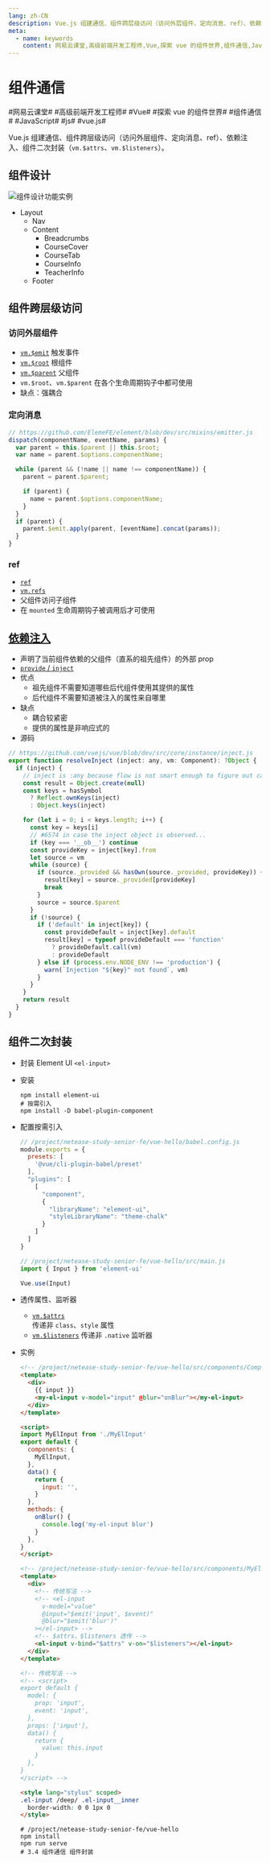 ```yaml
---
lang: zh-CN
description: Vue.js 组建通信、组件跨层级访问（访问外层组件、定向消息、ref）、依赖注入、组件二次封装（vm.$attrs、vm.$listeners）。
meta:
  - name: keywords
    content: 网易云课堂,高级前端开发工程师,Vue,探索 vue 的组件世界,组件通信,JavaScript,js,vue.js
---
```


# 组件通信

\#网易云课堂#
\#高级前端开发工程师#
\#Vue#
\#探索 vue 的组件世界#
\#组件通信#
\#JavaScript#
\#js#
\#vue.js#

Vue.js 组建通信、组件跨层级访问（访问外层组件、定向消息、ref）、依赖注入、组件二次封装（`vm.$attrs`、`vm.$listeners`）。

## 组件设计

![组件设计功能实例](./image/component-design-feature.png)

* Layout
  * Nav
  * Content
    * Breadcrumbs
    * CourseCover
    * CourseTab
    * CourseInfo
    * TeacherInfo
  * Footer

## 组件跨层级访问

### 访问外层组件

* [`vm.$emit`](https://cn.vuejs.org/v2/api/index.html#vm-emit) 触发事件
* [`vm.$root`](https://cn.vuejs.org/v2/api/index.html#vm-root) 根组件
* [`vm.$parent`](https://cn.vuejs.org/v2/api/index.html#vm-parent) 父组件
* `vm.$root`、`vm.$parent` 在各个生命周期钩子中都可使用
* 缺点：强耦合

### 定向消息

```js {3,7}
// https://github.com/ElemeFE/element/blob/dev/src/mixins/emitter.js
dispatch(componentName, eventName, params) {
  var parent = this.$parent || this.$root;
  var name = parent.$options.componentName;

  while (parent && (!name || name !== componentName)) {
    parent = parent.$parent;

    if (parent) {
      name = parent.$options.componentName;
    }
  }
  if (parent) {
    parent.$emit.apply(parent, [eventName].concat(params));
  }
}
```

### ref

* [`ref`](https://cn.vuejs.org/v2/api/index.html#ref)
* [`vm.refs`](https://cn.vuejs.org/v2/api/index.html#vm-refs)
* 父组件访问子组件
* 在 `mounted` 生命周期钩子被调用后才可使用

## [依赖注入](https://cn.vuejs.org/v2/guide/components-edge-cases.html#%E4%BE%9D%E8%B5%96%E6%B3%A8%E5%85%A5)

* 声明了当前组件依赖的父组件（直系的祖先组件）的外部 prop
* [`provide` / `inject`](https://cn.vuejs.org/v2/api/#provide-inject)
* 优点
  * 祖先组件不需要知道哪些后代组件使用其提供的属性
  * 后代组件不需要知道被注入的属性来自哪里
* 缺点
  * 耦合较紧密
  * 提供的属性是非响应式的
* 源码

```js {21}
// https://github.com/vuejs/vue/blob/dev/src/core/instance/inject.js
export function resolveInject (inject: any, vm: Component): ?Object {
  if (inject) {
    // inject is :any because flow is not smart enough to figure out cached
    const result = Object.create(null)
    const keys = hasSymbol
      ? Reflect.ownKeys(inject)
      : Object.keys(inject)

    for (let i = 0; i < keys.length; i++) {
      const key = keys[i]
      // #6574 in case the inject object is observed...
      if (key === '__ob__') continue
      const provideKey = inject[key].from
      let source = vm
      while (source) {
        if (source._provided && hasOwn(source._provided, provideKey)) {
          result[key] = source._provided[provideKey]
          break
        }
        source = source.$parent
      }
      if (!source) {
        if ('default' in inject[key]) {
          const provideDefault = inject[key].default
          result[key] = typeof provideDefault === 'function'
            ? provideDefault.call(vm)
            : provideDefault
        } else if (process.env.NODE_ENV !== 'production') {
          warn(`Injection "${key}" not found`, vm)
        }
      }
    }
    return result
  }
}
```

## 组件二次封装

* 封装 Element UI `<el-input>`
* 安装

  ```shell
  npm install element-ui
  # 按需引入
  npm install -D babel-plugin-component
  ```

* 配置按需引入

  ```js
  // /project/netease-study-senior-fe/vue-hello/babel.config.js
  module.exports = {
    presets: [
      '@vue/cli-plugin-babel/preset'
    ],
    "plugins": [
      [
        "component",
        {
          "libraryName": "element-ui",
          "styleLibraryName": "theme-chalk"
        }
      ]
    ]
  }
  ```

  ```js
  // /project/netease-study-senior-fe/vue-hello/src/main.js
  import { Input } from 'element-ui'

  Vue.use(Input)
  ```

* 透传属性、监听器
  * [`vm.$attrs`](https://cn.vuejs.org/v2/api/#vm-attrs)  
    传递非 `class`、`style` 属性
  * [`vm.$listeners`](https://cn.vuejs.org/v2/api/#vm-listeners)
    传递非 `.native` 监听器
* 实例

  ```html
  <!-- /project/netease-study-senior-fe/vue-hello/src/components/Compose.vue -->
  <template>
    <div>
      {{ input }}
      <my-el-input v-model="input" @blur="onBlur"></my-el-input>
    </div>
  </template>

  <script>
  import MyElInput from './MyElInput'
  export default {
    components: {
      MyElInput,
    },
    data() {
      return {
        input: '',
      }
    },
    methods: {
      onBlur() {
        console.log('my-el-input blur')
      }
    },
  }
  </script>
  ```

  ```html
  <!-- /project/netease-study-senior-fe/vue-hello/src/components/MyElInput.vue -->
  <template>
    <div>
      <!-- 传统写法 -->
      <!-- <el-input
        v-model="value"
        @input="$emit('input', $event)"
        @blur="$emit('blur')"
      ></el-input> -->
      <!-- $attrs、$listeners 透传 -->
      <el-input v-bind="$attrs" v-on="$listeners"></el-input>
    </div>
  </template>

  <!-- 传统写法 -->
  <!-- <script>
  export default {
    model: {
      prop: 'input',
      event: 'input',
    },
    props: ['input'],
    data() {
      return {
        value: this.input
      }
    },
  }
  </script> -->

  <style lang="stylus" scoped>
  .el-input /deep/ .el-input__inner
    border-width: 0 0 1px 0
  </style>
  ```

  ```shell
  # /project/netease-study-senior-fe/vue-hello
  npm install
  npm run serve
  # 3.4 组件通信 组件封装
  ```
